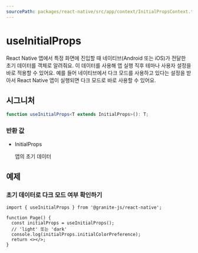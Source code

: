 ```yaml
---
sourcePath: packages/react-native/src/app/context/InitialPropsContext.tsx
---
```

# useInitialProps



React Native 앱에서 특정 화면에 진입할 때 네이티브(Android 또는 iOS)가 전달한 초기 데이터를 객체로 알려줘요. 이 데이터를 사용해 앱 실행 직후 테마나 사용자 설정을 바로 적용할 수 있어요. 예를 들어 네이티브에서 다크 모드를 사용하고 있다는 설정을 받아서 React Native 앱이 실행되면 다크 모드로 바로 사용할 수 있어요.

## 시그니처

```typescript
function useInitialProps<T extends InitialProps>(): T;
```







### 반환 값
<ul class="post-parameters-ul">
  <li class="post-parameters-li post-parameters-li-root">
    <span class="post-parameters--type">InitialProps</span>
    <br />
    <p class="post-parameters--description">앱의 초기 데이터</p>
  </li>
</ul>






## 예제

### 초기 데이터로 다크 모드 여부 확인하기

```tsx
import { useInitialProps } from '@granite-js/react-native';

function Page() {
  const initialProps = useInitialProps();
  // 'light' 또는 'dark'
  console.log(initialProps.initialColorPreference);
  return <></>;
}
```